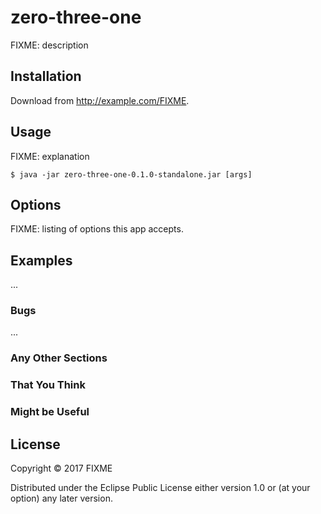 # zero-three-one

FIXME: description

## Installation

Download from http://example.com/FIXME.

## Usage

FIXME: explanation

    $ java -jar zero-three-one-0.1.0-standalone.jar [args]

## Options

FIXME: listing of options this app accepts.

## Examples

...

### Bugs

...

### Any Other Sections
### That You Think
### Might be Useful

## License

Copyright © 2017 FIXME

Distributed under the Eclipse Public License either version 1.0 or (at
your option) any later version.
